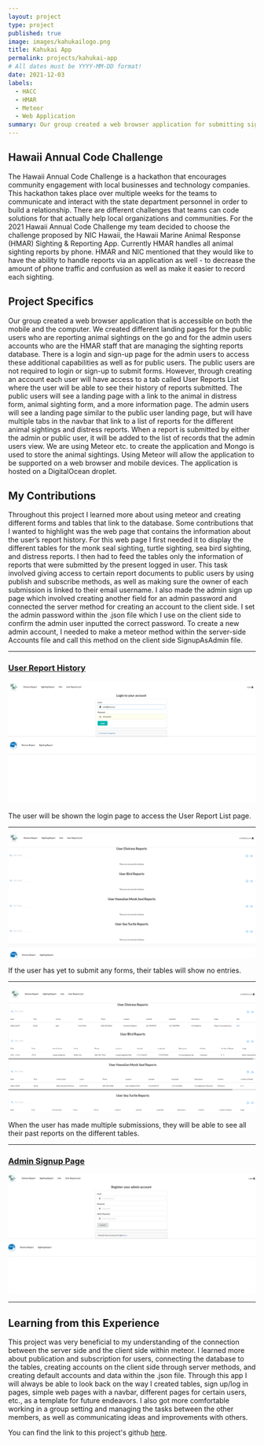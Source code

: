 ```yaml
---
layout: project
type: project
published: true
image: images/kahukailogo.png
title: Kahukai App
permalink: projects/kahukai-app
# All dates must be YYYY-MM-DD format!
date: 2021-12-03
labels:
  - HACC
  - HMAR
  - Meteor
  - Web Application
summary: Our group created a web browser application for submitting sighting and distress reports of animals for HACC.
---
```


## **Hawaii Annual Code Challenge**

The Hawaii Annual Code Challenge is a hackathon that encourages community engagement with local businesses and technology companies. This hackathon takes place over multiple weeks for the teams to communicate and interact with the state department personnel in order to build a relationship. There are different challenges that teams can code solutions for that actually help local organizations and communities. For the 2021 Hawaii Annual Code Challenge my team decided to choose the challenge proposed by NIC Hawaii, the Hawaii Marine Animal Response (HMAR) Sighting & Reporting App. Currently HMAR handles all animal sighting reports by phone. HMAR and NIC mentioned that they would like to have the ability to handle reports via an application as well - to decrease the amount of phone traffic and confusion as well as make it easier to record each sighting.

## **Project Specifics**

Our group created a web browser application that is accessible on both the mobile and the computer. We created different landing pages for the public users who are reporting animal sightings on the go and for the admin users accounts who are the HMAR staff that are managing the sighting reports database. There is a login and sign-up page for the admin users to access these additional capabilities as well as for public users. The public users are not required to login or sign-up to submit forms. However, through creating an account each user will have access to a tab called User Reports List where the user will be able to see their history of reports submitted. The public users will see a landing page with a link to the animal in distress form, animal sighting form, and a more information page. The admin users will see a landing page similar to the public user landing page, but will have multiple tabs in the navbar that link to a list of reports for the different animal sightings and distress reports. When a report is submitted by either the admin or public user, it will be added to the list of records that the admin users view. We are using Meteor etc. to create the application and Mongo is used to store the animal sightings. Using Meteor will allow the application to be supported on a web browser and mobile devices. The application is hosted on a DigitalOcean droplet.

## **My Contributions**

Throughout this project I learned more about using meteor and creating different forms and tables that link to the database. Some contributions that I wanted to highlight was the web page that contains the information about the user’s report history. For this web page I first needed it to display the different tables for the monk seal sighting, turtle sighting, sea bird sighting, and distress reports. I then had to feed the tables only the information of reports that were submitted by the present logged in user. This task involved giving access to certain report documents to public users by using publish and subscribe methods, as well as making sure the owner of each submission is linked to their email username. I also made the admin sign up page which involved creating another field for an admin password and connected the server method for creating an account to the client side. I set the admin password within the .json file which I use on the client side to confirm the admin user inputted the correct password. To create a new admin account, I needed to make a meteor method within the server-side Accounts file and call this method on the client side SignupAsAdmin file. 

___________________________________________________________________________________________________________________________________________________________________________________
### **[User Report History](https://github.com/bloombugs/application/tree/issue-35)**


<img class="ui massive center floated image" src="../images/kahukailogin.png" alt="">

The user will be shown the login page to access the User Report List page.
___________________________________________________________________________________________________________________________________________________________________________________
<img class="ui massive center floated image" src="../images/kahukaiuserreporthistorynone.png" alt="">

If the user has yet to submit any forms, their tables will show no entries. 
___________________________________________________________________________________________________________________________________________________________________________________
<img class="ui massive center floated image" src="../images/kahukaiuserreporthistory.png" alt="">

When the user has made multiple submissions, they will be able to see all their past reports on the different tables. 

___________________________________________________________________________________________________________________________________________________________________________________
### **[Admin Signup Page](https://github.com/bloombugs/application/tree/issue-32)**

<img class="ui massive center floated image" src="../images/kahukaiadminsignup.png" alt="">

___________________________________________________________________________________________________________________________________________________________________________________
## **Learning from this Experience**

This project was very beneficial to my understanding of the connection between the server side and the client side within meteor. I learned more about publication and subscription for users, connecting the database to the tables, creating accounts on the client side through server methods, and creating default accounts and data within the .json file. Through this app I will always be able to look back on the way I created tables, sign up/log in pages, simple web pages with a navbar, different pages for certain users, etc., as a template for future endeavors. I also got more comfortable working in a group setting and managing the tasks between the other members, as well as communicating ideas and improvements with others. 

You can find the link to this project's github [here](https://github.com/bloombugs/application).